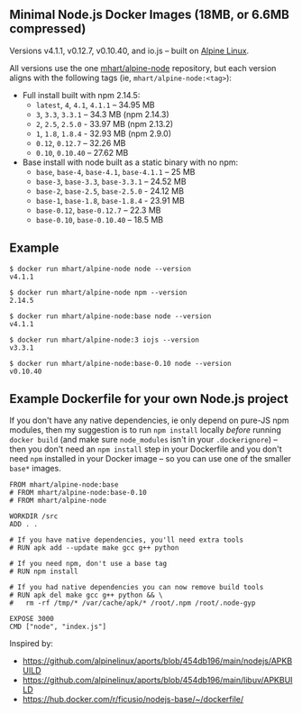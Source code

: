 Minimal Node.js Docker Images (18MB, or 6.6MB compressed)
---------------------------------------------------------

Versions v4.1.1, v0.12.7, v0.10.40, and io.js – built on [Alpine Linux](https://alpinelinux.org/).

All versions use the one [mhart/alpine-node](https://hub.docker.com/r/mhart/alpine-node/) repository,
but each version aligns with the following tags (ie, `mhart/alpine-node:<tag>`):

- Full install built with npm 2.14.5:
  - `latest`, `4`, `4.1`, `4.1.1` – 34.95 MB
  - `3`, `3.3`, `3.3.1` – 34.3 MB (npm 2.14.3)
  - `2`, `2.5`, `2.5.0` - 33.97 MB (npm 2.13.2)
  - `1`, `1.8`, `1.8.4` - 32.93 MB (npm 2.9.0)
  - `0.12`, `0.12.7` – 32.26 MB
  - `0.10`, `0.10.40` – 27.62 MB
- Base install with node built as a static binary with no npm:
  - `base`, `base-4`, `base-4.1`, `base-4.1.1` – 25 MB
  - `base-3`, `base-3.3`, `base-3.3.1` – 24.52 MB
  - `base-2`, `base-2.5`, `base-2.5.0` - 24.12 MB
  - `base-1`, `base-1.8`, `base-1.8.4` - 23.91 MB
  - `base-0.12`, `base-0.12.7` – 22.3 MB
  - `base-0.10`, `base-0.10.40` – 18.5 MB

Example
-------

    $ docker run mhart/alpine-node node --version
    v4.1.1

    $ docker run mhart/alpine-node npm --version
    2.14.5

    $ docker run mhart/alpine-node:base node --version
    v4.1.1

    $ docker run mhart/alpine-node:3 iojs --version
    v3.3.1

    $ docker run mhart/alpine-node:base-0.10 node --version
    v0.10.40

Example Dockerfile for your own Node.js project
-----------------------------------------------

If you don't have any native dependencies, ie only depend on pure-JS npm
modules, then my suggestion is to run `npm install` locally *before* running
`docker build` (and make sure `node_modules` isn't in your `.dockerignore`) –
then you don't need an `npm install` step in your Dockerfile and you don't need
`npm` installed in your Docker image – so you can use one of the smaller
`base*` images.

    FROM mhart/alpine-node:base
    # FROM mhart/alpine-node:base-0.10
    # FROM mhart/alpine-node

    WORKDIR /src
    ADD . .

    # If you have native dependencies, you'll need extra tools
    # RUN apk add --update make gcc g++ python

    # If you need npm, don't use a base tag
    # RUN npm install

    # If you had native dependencies you can now remove build tools
    # RUN apk del make gcc g++ python && \
    #   rm -rf /tmp/* /var/cache/apk/* /root/.npm /root/.node-gyp

    EXPOSE 3000
    CMD ["node", "index.js"]

Inspired by:

- https://github.com/alpinelinux/aports/blob/454db196/main/nodejs/APKBUILD
- https://github.com/alpinelinux/aports/blob/454db196/main/libuv/APKBUILD
- https://hub.docker.com/r/ficusio/nodejs-base/~/dockerfile/
